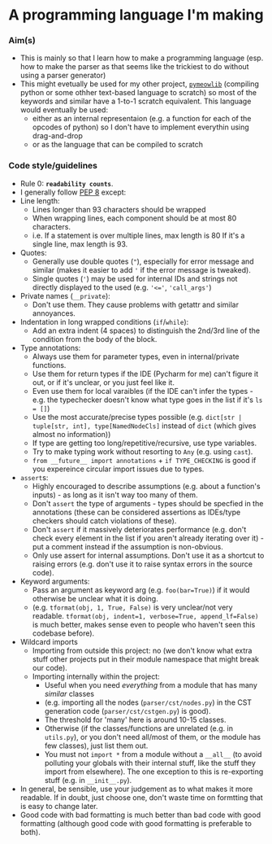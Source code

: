 # A programming language I'm making
### Aim(s)
- This is mainly so that I learn how to make a programming language (esp. how to make the parser as that seems like the trickiest to do without using a parser generator)
- This might evetually be used for my other project, [`pymeowlib`](https://github.com/MarcellPerger1/pymeowlib) (compiling python or some othher text-based language to scratch)
  so most of the keywords and similar have a 1-to-1 scratch equivalent.
  This language would eventually be used:
  - either as an internal representaion (e.g. a function for each of the opcodes of python) so I don't have to implement everythin using drag-and-drop
  - or as the language that can be compiled to scratch

### Code style/guidelines
- Rule 0: **`readability counts`**.
- I generally follow [PEP 8](https://peps.python.org/pep-0008/) except:
- Line length:
  - Lines longer than 93 characters should be wrapped
  - When wrapping lines, each component should be at most 80 characters.
  - i.e. If a statement is over multiple lines, max length is 80 If it's a single line, max length is 93.
- Quotes:
  - Generally use double quotes (`"`), especially for error message and similar (makes it easier to add `'` if the error message is tweaked).
  - Single quotes (`'`) may be used for internal IDs and strings not directly displayed to the used (e.g. `'<='`, `'call_args'`)
- Private names (`__private`):
  - Don't use them. They cause problems with getattr and similar annoyances.
- Indentation in long wrapped conditions (`if`/`while`):
  - Add an extra indent (4 spaces) to distinguish the 2nd/3rd line of the condition from the body of the block.
- Type annotations:
  - Always use them for parameter types, even in internal/private functions.
  - Use them for return types if the IDE (Pycharm for me) can't figure it out, or if it's unclear, or you just feel like it.
  - Even use them for local varaibles (if the IDE can't infer the types - e.g. the typechecker doesn't know what type goes in the list if it's `ls = []`)
  - Use the most accurate/precise types possible (e.g. `dict[str | tuple[str, int], type[NamedNodeCls]` instead of `dict` (which gives almost no information))
  - If type are getting too long/repetitive/recursive, use type variables.
  - Try to make typing work without resorting to `Any` (e.g. using `cast`).
  - `from __future__ import annotations` + `if TYPE_CHECKING` is good if you expereince circular import issues due to types.
- `assert`s:
  - Highly encouraged to describe assumptions (e.g. about a function's inputs) - as long as it isn't way too many of them.
  - Don't `assert` the type of arguments - types should be specfied in the annotations (these can be considered assertions as IDEs/type checkers should catch violations of these).
  - Don't `assert` if it massively deteriorates performance (e.g. don't check every element in the list if you aren't already iterating over it) - put a comment instead if the assumption is non-obvious.
  - Only use assert for internal assumptions. Don't use it as a shortcut to raising errors (e.g. don't use it to raise syntax errors in the source code).
- Keyword arguments:
  - Pass an argument as keyword arg (e.g. `foo(bar=True)`) if it would otherwise be unclear what it is doing.
  - (e.g. `tformat(obj, 1, True, False)` is very unclear/not very readable. `tformat(obj, indent=1, verbose=True, append_lf=False)` is much better, makes sense even to people who haven't seen this codebase before).
- Wildcard imports
  - Importing from outside this project: no (we don't know what extra stuff other projects put in their module namespace that might break our code).
  - Importing internally within the project:
    - Useful when you need *everything* from a module that has many *similar* classes
    - (e.g. importing all the nodes (`parser/cst/nodes.py`) in the CST generation code (`parser/cst/cstgen.py`) is good).
    - The threshold for 'many' here is around 10-15 classes.
    - Otherwise (if the classes/functions are unrelated (e.g. in `utils.py`), or you don't need all/most of them, or the module has few classes), just list them out.
    - You must not `import *` from a module without a `__all__` (to avoid polluting your globals with their internal stuff, like the stuff they import from elsewhere). The one exception to this is re-exporting stuff (e.g. in `__init__.py`).
- In general, be sensible, use your judgement as to what makes it more readable. If in doubt, just choose one, don't waste time on formtting that is easy to change later.
- Good code with bad formatting is much better than bad code with good formatting (although good code with good formatting is preferable to both).
